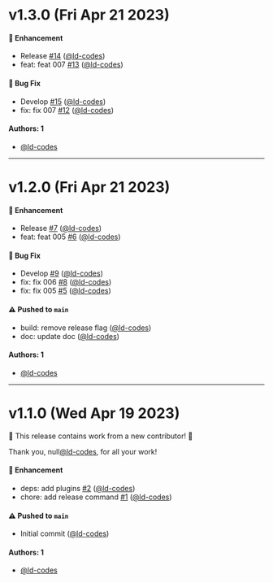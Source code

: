 # v1.3.0 (Fri Apr 21 2023)

#### 🚀 Enhancement

- Release [#14](https://github.com/ld-codes/auto-test/pull/14) ([@ld-codes](https://github.com/ld-codes))
- feat: feat 007 [#13](https://github.com/ld-codes/auto-test/pull/13) ([@ld-codes](https://github.com/ld-codes))

#### 🐛 Bug Fix

- Develop [#15](https://github.com/ld-codes/auto-test/pull/15) ([@ld-codes](https://github.com/ld-codes))
- fix: fix 007 [#12](https://github.com/ld-codes/auto-test/pull/12) ([@ld-codes](https://github.com/ld-codes))

#### Authors: 1

- [@ld-codes](https://github.com/ld-codes)

---

# v1.2.0 (Fri Apr 21 2023)

#### 🚀 Enhancement

- Release [#7](https://github.com/ld-codes/auto-test/pull/7) ([@ld-codes](https://github.com/ld-codes))
- feat: feat 005 [#6](https://github.com/ld-codes/auto-test/pull/6) ([@ld-codes](https://github.com/ld-codes))

#### 🐛 Bug Fix

- Develop [#9](https://github.com/ld-codes/auto-test/pull/9) ([@ld-codes](https://github.com/ld-codes))
- fix: fix 006 [#8](https://github.com/ld-codes/auto-test/pull/8) ([@ld-codes](https://github.com/ld-codes))
- fix: fix 005 [#5](https://github.com/ld-codes/auto-test/pull/5) ([@ld-codes](https://github.com/ld-codes))

#### ⚠️ Pushed to `main`

- build: remove release flag ([@ld-codes](https://github.com/ld-codes))
- doc: update doc ([@ld-codes](https://github.com/ld-codes))

#### Authors: 1

- [@ld-codes](https://github.com/ld-codes)

---

# v1.1.0 (Wed Apr 19 2023)

:tada: This release contains work from a new contributor! :tada:

Thank you, null[@ld-codes](https://github.com/ld-codes), for all your work!

#### 🚀 Enhancement

- deps: add plugins [#2](https://github.com/ld-codes/auto-test/pull/2) ([@ld-codes](https://github.com/ld-codes))
- chore: add release command [#1](https://github.com/ld-codes/auto-test/pull/1) ([@ld-codes](https://github.com/ld-codes))

#### ⚠️ Pushed to `main`

- Initial commit ([@ld-codes](https://github.com/ld-codes))

#### Authors: 1

- [@ld-codes](https://github.com/ld-codes)
